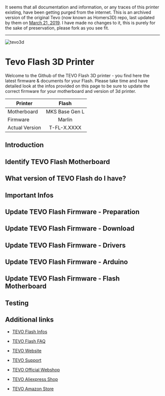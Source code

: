It seems that all documentation and information, or any traces of this printer existing, have been getting purged from the internet. This is an archived version of the original Tevo (now known as Homers3D) repo, last updated by them on [March 21, 2019](https://github.com/Homers3D/Tevo-Flash/commit/7e24371cc1dde4f2631f8f89d1f4a2798fc264eb). I have made no changes to it, this is purely for the sake of preservation, please fork as you see fit.

---

![tevo3d](img/tevo-flash-banner-01.jpg)
# Tevo Flash 3D Printer

Welcome to the Github of the TEVO Flash 3D printer - you find here the latest firmware & documents for your Flash. Please take time and have detailed look at the infos provided on this page to be sure to update the correct firmware for your motherboard and version of 3d printer.


| Printer         | Flash             |
| --------------- |:-----------------:|
| Motherboard     | MKS Base Gen L    |
| Firmware        | Marlin            |
| Actual Version  | T-FL-X.XXXX       |


## Introduction 


## Identify TEVO Flash Motherboard 


## What version of TEVO Flash do I have? 


## Important Infos


## Update TEVO Flash Firmware - Preparation


## Update TEVO Flash Firmware - Download


## Update TEVO Flash Firmware - Drivers


## Update TEVO Flash Firmware - Arduino


## Update TEVO Flash Firmware - Flash Motherboard


## Testing


## Additional links

- [TEVO Flash Infos](https://www.tevo.cn/products/3d-printers/tevo-flash/ "TEVO Flash Infos")
- [TEVO Flash FAQ](https://help.tevo.cn/faq-categories/tevo-flash/ "TEVO Flash FAQ")

- [TEVO Website](https://www.tevo.cn/ "Visit TEVO Website")
- [TEVO Support](https://help.tevo.cn/ "Visit TEVO Support Suite")

- [TEVO Official Webshop](https://tevo3dprinterstore.com "Visit TEVO Official Webshop")
- [TEVO Aliexpress Shop](https://tevo.aliexpress.com/store/2010004 "Visit TEVO Aliexpress Shop")
- [TEVO Amazon Store](https://www.amazon.com/stores/node/9447801011 " Visit TEVO Amazon Store")


